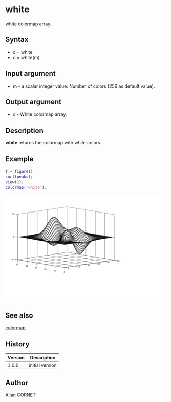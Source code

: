 # white

white colormap array.

## Syntax

- c = white
- c = white(m)

## Input argument

- m - a scalar integer value: Number of colors (256 as default value).

## Output argument

- c - White colormap array.

## Description

  <p><b>white</b> returns the colormap with white colors.</p>

## Example

```matlab
f = figure();
surf(peaks);
view(2);
colormap('white');
```

<img src="white_A7B0A008.svg" align="middle"/>

## See also

[colormap](colormap.md).

## History

| Version | Description     |
| ------- | --------------- |
| 1.0.0   | initial version |

## Author

Allan CORNET
